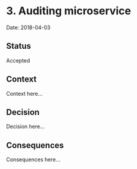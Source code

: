 # 3. Auditing microservice

Date: 2018-04-03

## Status

Accepted

## Context

Context here...

## Decision

Decision here...

## Consequences

Consequences here...
